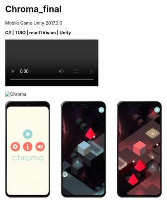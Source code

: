 # Chroma_final
Mobile Game
Unity 2017.3.0

**C# | TUIO | reacTIVision | Unity**

![Gameplay](https://user-images.githubusercontent.com/19389023/148587946-19a1196f-8833-49ec-9d6c-d7f62f78751d.mp4)

<img src="Images/gameplay.mp4" width="540" height="1170" alt="Chroma" title="Chroma" />

![img](Images/chroma_img.png)

